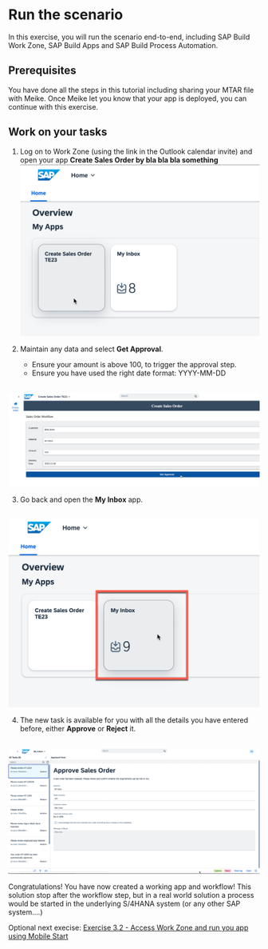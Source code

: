 # Run the scenario

In this exercise, you will run the scenario end-to-end, including SAP Build Work Zone, SAP Build Apps and SAP Build Process Automation.

## Prerequisites
You have done all the steps in this tutorial including sharing your MTAR file with Meike. Once Meike let you know that your app is deployed, you can continue with this exercise. 


## Work on your tasks

1.	Log on to Work Zone (using the link in the Outlook calendar invite) and open your app **Create Sales Order by bla bla bla something**
<br>![](1.png)

2. Maintain any data and select **Get Approval**.
    - Ensure your amount is above 100, to trigger the approval step.
    - Ensure you have used the right date format: YYYY-MM-DD

<br>![](2.png)

3. Go back and open the **My Inbox** app.

<br>![](3.png)

4. The new task is available for you with all the details you have entered before, either **Approve** or **Reject** it.

<br>![](4.png)


Congratulations! You have now created a working app and workflow! This solution stop after the workflow step, but in a real world solution a process would be started in the underlying S/4HANA system (or any other SAP system....)

Optional next execise: [Exercise 3.2 - Access Work Zone and run you app using Mobile Start](exercises/3_Build_Work_Zone/5_EndtoEndRun/Mobile.md)
